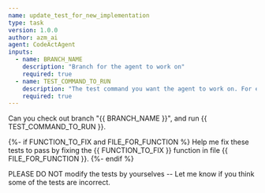 ```yaml
---
name: update_test_for_new_implementation
type: task
version: 1.0.0
author: azm_ai
agent: CodeActAgent
inputs:
  - name: BRANCH_NAME
    description: "Branch for the agent to work on"
    required: true
  - name: TEST_COMMAND_TO_RUN
    description: "The test command you want the agent to work on. For example, `pytest tests/unit/test_bash_parsing.py`"
    required: true
---
```


Can you check out branch "{{ BRANCH_NAME }}", and run {{ TEST_COMMAND_TO_RUN }}.

{%- if FUNCTION_TO_FIX and FILE_FOR_FUNCTION %}
Help me fix these tests to pass by fixing the {{ FUNCTION_TO_FIX }} function in file {{ FILE_FOR_FUNCTION }}.
{%- endif %}

PLEASE DO NOT modify the tests by yourselves -- Let me know if you think some of the tests are incorrect.
